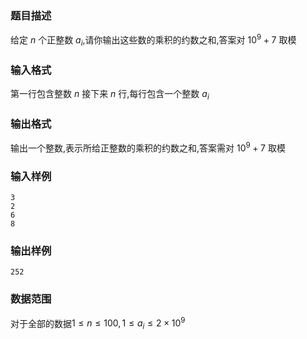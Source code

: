 ### 题目描述
给定 $n$ 个正整数 $a_i$,请你输出这些数的乘积的约数之和,答案对 $10^9+7$ 取模

### 输入格式
第一行包含整数 $n$
接下来 $n$ 行,每行包含一个整数 $a_i$
### 输出格式
输出一个整数,表示所给正整数的乘积的约数之和,答案需对 $10^9+7$ 取模
### 输入样例
```
3
2
6
8
```
### 输出样例
```
252
```
### 数据范围
对于全部的数据$1 \leq n \leq 100,1 \leq a_i \leq 2 \times 10^9$